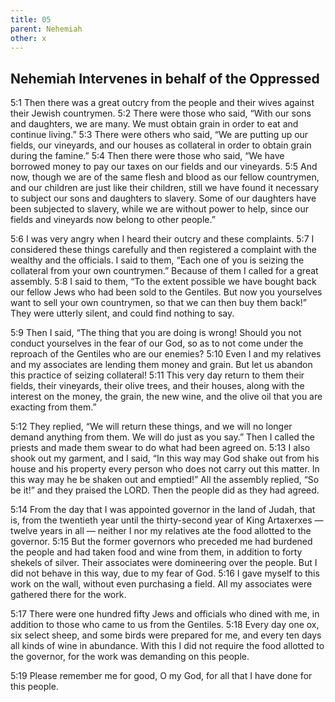 ```yaml
---
title: 05
parent: Nehemiah
other: x
---
```


## Nehemiah Intervenes in behalf of the Oppressed

<a name="5:1">5:1</a> Then there was a great outcry from the people and their wives against their Jewish countrymen. <a name="5:2">5:2</a> There were those who said, “With our sons and daughters, we are many. We must obtain grain in order to eat and continue living.” <a name="5:3">5:3</a> There were others who said, “We are putting up our fields, our vineyards, and our houses as collateral in order to obtain grain during the famine.” <a name="5:4">5:4</a> Then there were those who said, “We have borrowed money to pay our taxes on our fields and our vineyards. <a name="5:5">5:5</a> And now, though we are of the same flesh and blood as our fellow countrymen, and our children are just like their children, still we have found it necessary to subject our sons and daughters to slavery. Some of our daughters have been subjected to slavery, while we are without power to help, since our fields and vineyards now belong to other people.”

<a name="5:6">5:6</a> I was very angry when I heard their outcry and these complaints. <a name="5:7">5:7</a> I considered these things carefully and then registered a complaint with the wealthy and the officials. I said to them, “Each one of you is seizing the collateral from your own countrymen.” Because of them I called for a great assembly. <a name="5:8">5:8</a> I said to them, “To the extent possible we have bought back our fellow Jews who had been sold to the Gentiles. But now you yourselves want to sell your own countrymen, so that we can then buy them back!” They were utterly silent, and could find nothing to say.

<a name="5:9">5:9</a> Then I said, “The thing that you are doing is wrong! Should you not conduct yourselves in the fear of our God, so as to not come under the reproach of the Gentiles who are our enemies? <a name="5:10">5:10</a> Even I and my relatives and my associates are lending them money and grain. But let us abandon this practice of seizing collateral! <a name="5:11">5:11</a> This very day return to them their fields, their vineyards, their olive trees, and their houses, along with the interest on the money, the grain, the new wine, and the olive oil that you are exacting from them.”

<a name="5:12">5:12</a> They replied, “We will return these things, and we will no longer demand anything from them. We will do just as you say.” Then I called the priests and made them swear to do what had been agreed on. <a name="5:13">5:13</a> I also shook out my garment, and I said, “In this way may God shake out from his house and his property every person who does not carry out this matter. In this way may he be shaken out and emptied!” All the assembly replied, “So be it!” and they praised the LORD. Then the people did as they had agreed.

<a name="5:14">5:14</a> From the day that I was appointed governor in the land of Judah, that is, from the twentieth year until the thirty-second year of King Artaxerxes — twelve years in all — neither I nor my relatives ate the food allotted to the governor. <a name="5:15">5:15</a> But the former governors who preceded me had burdened the people and had taken food and wine from them, in addition to forty shekels of silver. Their associates were domineering over the people. But I did not behave in this way, due to my fear of God. <a name="5:16">5:16</a> I gave myself to this work on the wall, without even purchasing a field. All my associates were gathered there for the work.

<a name="5:17">5:17</a> There were one hundred fifty Jews and officials who dined with me, in addition to those who came to us from the Gentiles. <a name="5:18">5:18</a> Every day one ox, six select sheep, and some birds were prepared for me, and every ten days all kinds of wine in abundance. With this I did not require the food allotted to the governor, for the work was demanding on this people.

<a name="5:19">5:19</a> Please remember me for good, O my God, for all that I have done for this people.
